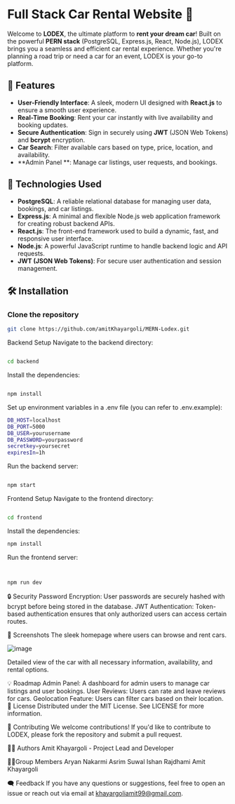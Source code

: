 # Full Stack Car Rental Website 🚗

Welcome to **LODEX**, the ultimate platform to **rent your dream car**! Built on the powerful **PERN stack** (PostgreSQL, Express.js, React, Node.js), LODEX brings you a seamless and efficient car rental experience. Whether you're planning a road trip or need a car for an event, LODEX is your go-to platform.

## 🚀 Features

- **User-Friendly Interface**: A sleek, modern UI designed with **React.js** to ensure a smooth user experience.
- **Real-Time Booking**: Rent your car instantly with live availability and booking updates.
- **Secure Authentication**: Sign in securely using **JWT** (JSON Web Tokens) and **bcrypt** encryption.
- **Car Search**: Filter available cars based on type, price, location, and availability.
- **Admin Panel **: Manage car listings, user requests, and bookings.

## 🔧 Technologies Used

- **PostgreSQL**: A reliable relational database for managing user data, bookings, and car listings.
- **Express.js**: A minimal and flexible Node.js web application framework for creating robust backend APIs.
- **React.js**: The front-end framework used to build a dynamic, fast, and responsive user interface.
- **Node.js**: A powerful JavaScript runtime to handle backend logic and API requests.
- **JWT (JSON Web Tokens)**: For secure user authentication and session management.

## 🛠️ Installation

### Clone the repository

```bash
git clone https://github.com/amitKhayargoli/MERN-Lodex.git

```

Backend Setup
Navigate to the backend directory:
  
```bash

cd backend
```

Install the dependencies:

```bash

npm install
```

Set up environment variables in a .env file (you can refer to .env.example):


```bash
DB_HOST=localhost
DB_PORT=5000
DB_USER=yourusername
DB_PASSWORD=yourpassword
secretkey=yoursecret
expiresIn=1h
```


Run the backend server:



```bash

npm start

```
Frontend Setup
Navigate to the frontend directory:
```bash

cd frontend
```
Install the dependencies:

```bash
npm install


```
Run the frontend server:

```bash


npm run dev

```
🔒 Security
Password Encryption: User passwords are securely hashed with bcrypt before being stored in the database.
JWT Authentication: Token-based authentication ensures that only authorized users can access certain routes.

📱 Screenshots
The sleek homepage where users can browse and rent cars.

![image](https://github.com/user-attachments/assets/a0c2e464-840f-4bed-be76-359bdafdf1bf)

Detailed view of the car with all necessary information, availability, and rental options.

💡 Roadmap
 Admin Panel: A dashboard for admin users to manage car listings and user bookings.
 User Reviews: Users can rate and leave reviews for cars.
 Geolocation Feature: Users can filter cars based on their location.
📜 License
Distributed under the MIT License. See LICENSE for more information.

🤝 Contributing
We welcome contributions! If you'd like to contribute to LODEX, please fork the repository and submit a pull request.

🧑‍💻 Authors
Amit Khayargoli - Project Lead and Developer


🧑‍💻Group Members
Aryan Nakarmi
Asrim Suwal 
Ishan Rajdhami
Amit Khayargoli


🗨️ Feedback
If you have any questions or suggestions, feel free to open an issue or reach out via email at khayargoliamit99@gmail.com.
